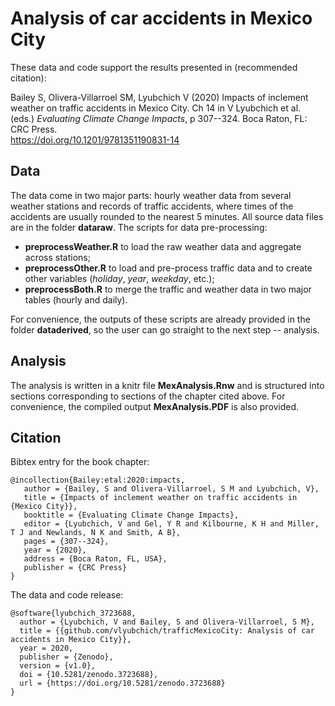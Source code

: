 # Analysis of car accidents in Mexico City

These data and code support the results presented in (recommended citation):

Bailey S, Olivera-Villarroel SM, Lyubchich V (2020) 
Impacts of inclement weather on traffic accidents in Mexico City.
Ch 14 in V Lyubchich et al. (eds.) *Evaluating Climate Change Impacts*, p 307--324. Boca Raton, FL: CRC Press.  
https://doi.org/10.1201/9781351190831-14


## Data

The data come in two major parts: hourly weather data from several weather stations 
and records of traffic accidents, where times of the accidents are usually rounded to the 
nearest 5 minutes. All source data files are in the folder **dataraw**. 
The scripts for data pre-processing:

* **preprocessWeather.R** to load the raw weather data and aggregate across stations;
* **preprocessOther.R** to load and pre-process traffic data and to create other variables
(*holiday*, *year*, *weekday*, etc.);
* **preprocessBoth.R** to merge the traffic and weather data in two major tables (hourly and daily).

For convenience, the outputs of these scripts are already provided in the folder **dataderived**, 
so the user can go straight to the next step -- analysis.


## Analysis

The analysis is written in a knitr file **MexAnalysis.Rnw** and is structured into sections
corresponding to sections of the chapter cited above. For convenience, 
the compiled output **MexAnalysis.PDF** is also provided.


## Citation

Bibtex entry for the book chapter:

```
@incollection{Bailey:etal:2020:impacts,
   author = {Bailey, S and Olivera-Villarroel, S M and Lyubchich, V},
   title = {Impacts of inclement weather on traffic accidents in {Mexico City}},
   booktitle = {Evaluating Climate Change Impacts},
   editor = {Lyubchich, V and Gel, Y R and Kilbourne, K H and Miller, T J and Newlands, N K and Smith, A B},
   pages = {307--324},
   year = {2020},
   address = {Boca Raton, FL, USA},
   publisher = {CRC Press}
}
```

The data and code release:

```
@software{lyubchich_3723688,
  author = {Lyubchich, V and Bailey, S and Olivera-Villarroel, S M},
  title = {{github.com/vlyubchich/trafficMexicoCity: Analysis of car accidents in Mexico City}},
  year = 2020,
  publisher = {Zenodo},
  version = {v1.0},
  doi = {10.5281/zenodo.3723688},
  url = {https://doi.org/10.5281/zenodo.3723688}
}
```
